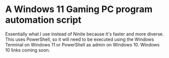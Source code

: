 # A Windows 11 Gaming PC program automation script
Essentially what I use instead of Ninite because it's faster and more diverse. This uses PowerShell, so it will need to be executed using the Windows Terminal on Windows 11 or PowerShell as admin on Windows 10.
Windows 10 links coming soon.
